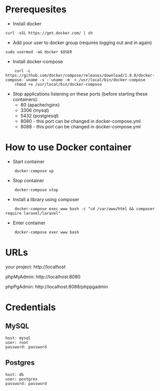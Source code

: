 # Prerequesites

* Install docker
```
curl -sSL https://get.docker.com/ | sh
```
* Add your user to docker group (requires logging out and in again)
```
sudo usermod -aG docker $USER
```
* Install docker-compose
```
    curl -L https://github.com/docker/compose/releases/download/1.8.0/docker-compose-`uname -s`-`uname -m` > /usr/local/bin/docker-compose
    chmod +x /usr/local/bin/docker-compose
```
* Stop applications listening on these ports (before starting these containers):
    * 80 (apache/nginx)
    * 3306 (mysql) 
    * 5432 (postgresql)
    * 8080 - this port can be changed in docker-compose.yml
    * 8088 - this port can be changed in docker-compose.yml

# How to use Docker container

* Start container
```
    docker-compose up
```

* Stop container
```
    docker-compose stop
```

* Install a library using composer
```
    docker-compose exec www bash -c "cd /var/www/html && composer require laravel/laravel" 
```

* Enter container
```
    docker-compose exec www bash
```

# URLs

your project: http://localhost

phpMyAdmin: http://localhost:8080

phpPgAdmin: http://localhost:8088/phppgadmin

# Credentials

## MySQL

    host: mysql
    user: root
    password: password

## Postgres

    host: db
    user: postgres
    password: password

